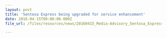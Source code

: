 ```yaml
---
layout: post
title: 'Sentosa Express being upgraded for service enhancement'
date: 2016-04-15T00:00:00.000Z
file_url: /files/resources/news/20160415_Media-Advisory_Sentosa_Express_being_upgraded_for_service_enhancement.pdf

---
```


